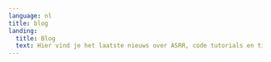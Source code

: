 ```yaml
---
language: nl
title: blog
landing:
  title: Blog
  text: Hier vind je het laatste nieuws over ASRR, code tutorials en tips
---
```

